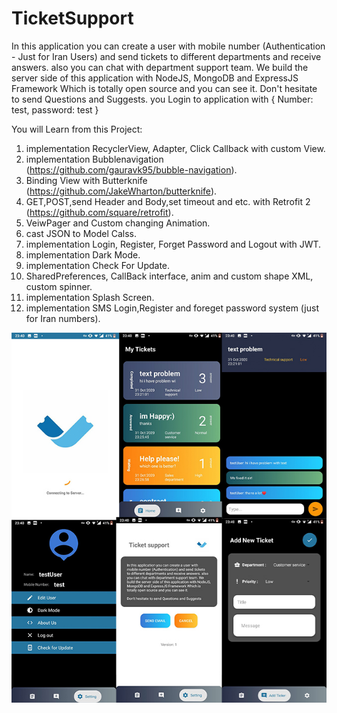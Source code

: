 # TicketSupport

In this application you can create a user with mobile number (Authentication - Just for Iran Users) and send tickets to different departments and receive answers. also you can chat with department support team. We build the server side of this application with NodeJS, MongoDB and ExpressJS Framework Which is totally open source and you can see it. Don't hesitate to send Questions and Suggests.
you Login to application with {
Number: test,
password: test
}


You will Learn from this Project: 
1. implementation RecyclerView, Adapter, Click Callback with custom View.
2. implementation Bubblenavigation (https://github.com/gauravk95/bubble-navigation).
3. Binding View with Butterknife (https://github.com/JakeWharton/butterknife).
4. GET,POST,send Header and Body,set timeout and etc. with Retrofit 2 (https://github.com/square/retrofit).
5. VeiwPager and Custom changing Animation.
6. cast JSON to Model Calss.
7. implementation Login, Register, Forget Password and Logout with JWT.
8. implementation Dark Mode.
9. implementation Check For Update.
10. SharedPreferences, CallBack interface, anim and custom shape XML, custom spinner.
11. implementation Splash Screen.
12. implementation SMS Login,Register and foreget password system (just for Iran numbers).

![alt text](https://github.com/skarimi20/TicketSupport/blob/master/Untitled-1.jpg)
